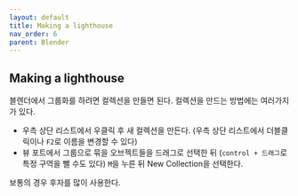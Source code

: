 ```yaml
---
layout: default
title: Making a lighthouse
nav_order: 6
parent: Blender
---
```


## Making a lighthouse

블렌더에서 그룹화를 하려면 컬렉션을 만들면 된다. 컬렉션을 만드는 방법에는 여러가지가 있다.

- 우측 상단 리스트에서 우클릭 후 새 컬렉션을 만든다. (우측 상단 리스트에서 더블클릭이나 `F2`로 이름을 변경할 수 있다)
- 뷰 포트에서 그룹으로 묶을 오브젝트들을 드래그로 선택한 뒤 (`control + 드래그`로 특정 구역을 뺄 수도 있다) `M`을 누른 뒤 New Collection을 선택한다.

보통의 경우 후자를 많이 사용한다.
